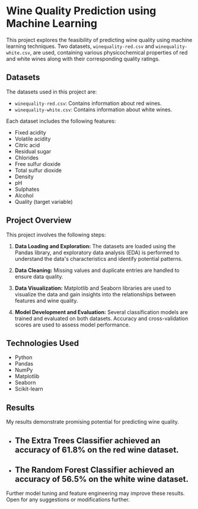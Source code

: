 # Wine Quality Prediction using Machine Learning

This project explores the feasibility of predicting wine quality using machine learning techniques.
Two datasets, `winequality-red.csv` and `winequality-white.csv`, are used, containing various physicochemical properties of red and white wines along with their corresponding quality ratings.

## Datasets

The datasets used in this project are:

*   `winequality-red.csv`: Contains information about red wines.
*   `winequality-white.csv`: Contains information about white wines.

Each dataset includes the following features:

*   Fixed acidity
*   Volatile acidity
*   Citric acid
*   Residual sugar
*   Chlorides
*   Free sulfur dioxide
*   Total sulfur dioxide
*   Density
*   pH
*   Sulphates
*   Alcohol
*   Quality (target variable)

## Project Overview

This project involves the following steps:

1.  **Data Loading and Exploration:** The datasets are loaded using the Pandas library, and exploratory data analysis (EDA) is performed to understand the data's characteristics and identify potential patterns.

2.  **Data Cleaning:** Missing values and duplicate entries are handled to ensure data quality.

3.  **Data Visualization:** Matplotlib and Seaborn libraries are used to visualize the data and gain insights into the relationships between features and wine quality.

4.  **Model Development and Evaluation:** Several classification models are trained and evaluated on both datasets.  Accuracy and cross-validation scores are used to assess model performance.

## Technologies Used

*   Python
*   Pandas
*   NumPy
*   Matplotlib
*   Seaborn
*   Scikit-learn

  ## Results

My results demonstrate promising potential for predicting wine quality. 

* ##  The Extra Trees Classifier achieved an accuracy of 61.8% on the red wine dataset.
* ## The Random Forest Classifier achieved an accuracy of 56.5% on the white wine dataset.

Further model tuning and feature engineering may improve these results.
Open for any suggestions or modifications further.
